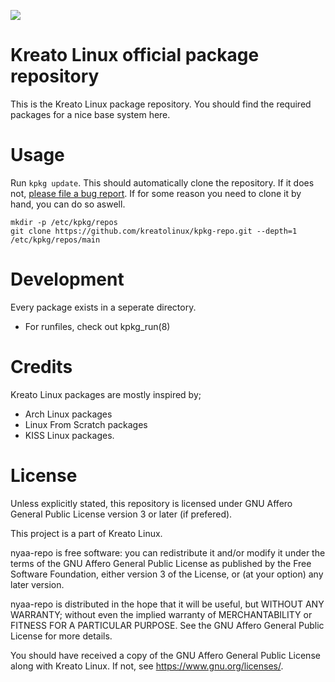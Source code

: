 <p align="left">
<img src="https://github.com/kreatolinux/logo/blob/master/withtext.png"> 
</p>

# Kreato Linux official package repository
This is the Kreato Linux package repository. 
You should find the required packages for a nice base system here.

# Usage
Run `kpkg update`. This should automatically clone the repository. If it does not, [please file a bug report](https://github.com/kreatolinux/src/issues).
If for some reason you need to clone it by hand, you can do so aswell.
```
mkdir -p /etc/kpkg/repos
git clone https://github.com/kreatolinux/kpkg-repo.git --depth=1 /etc/kpkg/repos/main
```

# Development
Every package exists in a seperate directory.

* For runfiles, check out kpkg_run(8)

# Credits
Kreato Linux packages are mostly inspired by;

* Arch Linux packages
* Linux From Scratch packages
* KISS Linux packages.

# License
Unless explicitly stated, this repository is licensed under GNU Affero General Public License version 3 or later (if prefered).

This project is a part of Kreato Linux.

nyaa-repo is free software: you can redistribute it and/or modify
it under the terms of the GNU Affero General Public License as published by
the Free Software Foundation, either version 3 of the License, or
(at your option) any later version.

nyaa-repo is distributed in the hope that it will be useful,
but WITHOUT ANY WARRANTY; without even the implied warranty of
MERCHANTABILITY or FITNESS FOR A PARTICULAR PURPOSE.  See the
GNU Affero General Public License for more details.

You should have received a copy of the GNU Affero General Public License
along with Kreato Linux.  If not, see <https://www.gnu.org/licenses/>.
